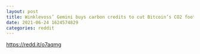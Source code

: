 ```yaml
--- 
layout: post 
title: Winklevoss’ Gemini buys carbon credits to cut Bitcoin’s CO2 footprint | Latest Business News, Market News 
date: 2021-06-24 1624574829 
categories: reddit 
--- 
```

https://redd.it/o7aqmg